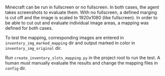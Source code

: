 Minecraft can be run in fullscreen or no fullscreen. In both cases, the agent takes screenshots to evaluate them. 
With no fullscreen, a defined marging is cut off and the image is scaled to 1920x1080 (like fullscreen). 
In order to be able to cut out and evaluate individual image areas, a mapping was defined for both cases. 

To test the mapping, corresponding images are entered in ``inventory_img_marked_mapping`` dir  and output marked in color in ``inventory_img_original`` dir.

Run ``create_inventory_slots_mapping.py`` in the project root to run the test.
A human must manually evaluate the results and change the mapping files in ``config`` dir.